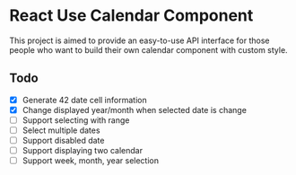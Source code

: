 # React Use Calendar Component

This project is aimed to provide an easy-to-use API interface for those people who want to build their own calendar component with custom style.

## Todo

- [x] Generate 42 date cell information
- [x] Change displayed year/month when selected date is change
- [ ] Support selecting with range
- [ ] Select multiple dates
- [ ] Support disabled date
- [ ] Support displaying two calendar
- [ ] Support week, month, year selection
